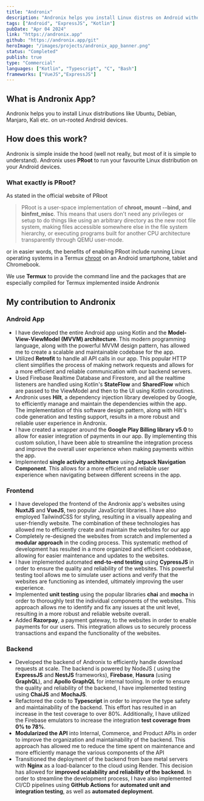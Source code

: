 ```yaml
---
title: "Andronix"
description: "Andronix helps you install Linux distros on Android without root."
tags: ["Android", "ExpressJS", "Kotlin"]
pubDate: "Apr 04 2024"
link: "https://andronix.app"
github: "https://andronix.app/git"
heroImage: "/images/projects/andronix_app_banner.png"
status: "Completed"
publish: true
type: "Commercial"
languages: ["Kotlin", "Typescript", "C", "Bash"]
frameworks: ["VueJS","ExpressJS"]
---
```

## What is Andronix App?
Andronix helps you to install Linux distributions like Ubuntu, Debian, Manjaro, Kali etc. on un-rooted Android devices.

## How does this work?

Andronix is simple inside the hood (well not really, but most of it is simple to understand). Andronix uses **PRoot** to
run your favourite Linux distribution on your Android devices.

### What exactly is PRoot?

As stated in the official website of PRoot

> PRoot is a user-space implementation of **chroot, mount --bind, and binfmt_misc**. This means that users don't need
> any privileges or setup to do things like using an arbitrary directory as the new root file system, making files
> accessible somewhere else in the file system hierarchy, or executing programs built for another CPU architecture
> transparently through QEMU user-mode.


or in easier words, the benefits of enabling PRoot include running Linux operating systems in a
Termux [chroot](https://en.m.wikipedia.org/wiki/Chroot) on an Android smartphone, tablet and Chromebook.

We use **Termux** to provide the command line and the packages that are especially compiled for Termux implemented
inside Andronix

## My contribution to Andronix

### Android App

- I have developed the entire Android app using Kotlin and the **Model-View-ViewModel (MVVM) architecture**. This modern
  programming language, along with the powerful MVVM design pattern, has allowed me to create a scalable and
  maintainable codebase for the app.
- Utilized **Retrofit** to handle all API calls in our app. This popular HTTP client simplifies the process of making
  network requests and allows for a more efficient and reliable communication with our backend servers.
- Used Firebase Realtime Database and Firestore, and all the realtime listeners are handled using Kotlin's **StateFlow**
  and **SharedFlow** which are passed to the ViewModel and then to the UI using Kotlin coroutines.
- Andronix uses **Hilt**, a dependency injection library developed by Google, to efficiently manage and maintain the
  dependencies within the app. The implementation of this software design pattern, along with Hilt's code generation and
  testing support, results in a more robust and reliable user experience in Andronix.
- I have created a wrapper around the **Google Play Billing library v5.0** to allow for easier integration of payments
  in our app. By implementing this custom solution, I have been able to streamline the integration process and improve
  the overall user experience when making payments within the app.
- Implemented **single activity architecture** using **Jetpack Navigation Component**. This allows for a more efficient
  and reliable user experience when navigating between different screens in the app.

### Frontend

- I have developed the frontend of the Andronix app's websites using **NuxtJS** and **VueJS**, two popular JavaScript
  libraries. I have also employed TailwindCSS for styling, resulting in a visually appealing and user-friendly website.
  The combination of these technologies has allowed me to efficiently create and maintain the websites for our app
- Completely re-designed the websites from scratch and implemented a **modular approach** in the coding process. This
  systematic method of development has resulted in a more organized and efficient codebase, allowing for easier
  maintenance and updates to the websites.
- I have implemented automated **end-to-end testing** using **CypressJS** in order to ensure the quality and reliability
  of the websites. This powerful testing tool allows me to simulate user actions and verify that the websites are
  functioning as intended, ultimately improving the user experience.
- Implemented **unit testing** using the popular libraries **chai** and **mocha** in order to thoroughly test the
  individual components of the websites. This approach allows me to identify and fix any issues at the unit level,
  resulting in a more robust and reliable website overall.
- Added **Razorpay**, a payment gateway, to the websites in order to enable payments for our users. This integration
  allows us to securely process transactions and expand the functionality of the websites.

### Backend

- Developed the backend of Andronix to efficiently handle download requests at scale. The backend is powered by NodeJS (
  using the **ExpressJS** and **NestJS** frameworks), **Firebase**, **Hasura** (using **GraphQL**), and **Apollo
  GraphQL** for internal tooling. In order to ensure the quality and reliability of the backend, I have implemented
  testing using **ChaiJS** and **MochaJS**.
- Refactored the code to **Typescript** in order to improve the type safety and maintainability of the backend. This
  effort has resulted in an increase in the test coverage to over 80%. Additionally, I have utilized the Firebase
  emulators to increase the integration **test coverage from 0% to 78%**.
- **Modularized the API** into Internal, Commerce, and Product APIs in order to improve the organization and
  maintainability of the backend. This approach has allowed me to reduce the time spent on maintenance and more
  efficiently manage the various components of the API
- Transitioned the deployment of the backend from bare metal servers with **Nginx** as a load-balancer to the cloud
  using Render. This decision has allowed for **improved scalability and reliability of the backend**. In order to
  streamline the development process, I have also implemented CI/CD pipelines using **GitHub Actions** for **automated
  unit and integration testing**, as well as **automated deployment**.
